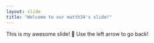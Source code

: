 ```yaml
---
layout: slide
title: "Welcome to our matth34's slide!"
---
```

This is my awesome slide! :tada:
Use the left arrow to go back!
